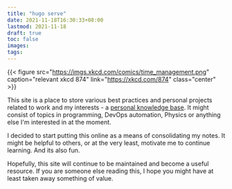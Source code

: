 ```yaml
---
title: "hugo serve"
date: 2021-11-18T16:30:33+08:00
lastmod: 2021-11-18
draft: true
toc: false
images:
tags:
---
```


{{< figure src="https://imgs.xkcd.com/comics/time_management.png" caption="relevant xkcd 874" link="https://xkcd.com/874" class="center" >}}

This site is a place to store various best practices and personal projects
related to work and my interests - a [personal knowledge
base](https://scholar.colorado.edu/concern/reports/t722h9830). It might consist
of topics in programming, DevOps automation, Physics or anything else I'm
interested in at the moment.

<!--more-->

I decided to start putting this online as a means of consolidating my notes. It
might be helpful to others, or at the very least, motivate me to continue
learning. And its also fun.

Hopefully, this site will continue to be maintained and become a useful
resource. If you are someone else reading this, I hope you might have at least
taken away something of value.

